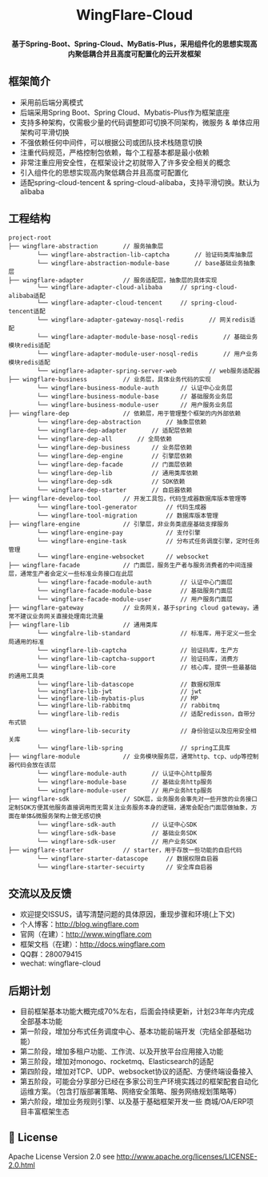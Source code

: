 <h1 align="center" style="margin: 30px 0 30px; font-weight: bold;">WingFlare-Cloud</h1>

<h4 align="center">基于Spring-Boot、Spring-Cloud、MyBatis-Plus，采用组件化的思想实现高内聚低耦合并且高度可配置化的云开发框架</h4>

## 框架简介

* 采用前后端分离模式
* 后端采用Spring Boot、Spring Cloud、Mybatis-Plus作为框架底座
* 支持多种架构，仅需极少量的代码调整即可切换不同架构，微服务 & 单体应用架构可平滑切换
* 不强依赖任何中间件，可以根据公司或团队技术栈随意切换
* 注重代码规范，严格控制包依赖，每个工程基本都是最小依赖
* 非常注重应用安全性，在框架设计之初就带入了许多安全相关的概念
* 引入组件化的思想实现高内聚低耦合并且高度可配置化
* 适配spring-cloud-tencent & spring-cloud-alibaba，支持平滑切换。默认为alibaba

## 工程结构

~~~
project-root
├── wingflare-abstraction       // 服务抽象层
        └── wingflare-abstraction-lib-captcha       // 验证码类库抽象层
        └── wingflare-abstraction-module-base       // base基础业务抽象层
├── wingflare-adapter           // 服务适配层，抽象层的具体实现
        └── wingflare-adapter-cloud-alibaba     // spring-cloud-alibaba适配
        └── wingflare-adapter-cloud-tencent     // spring-cloud-tencent适配
        └── wingflare-adapter-gateway-nosql-redis       // 网关redis适配
        └── wingflare-adapter-module-base-nosql-redis       // 基础业务模块redis适配
        └── wingflare-adapter-module-user-nosql-redis       // 用户业务模块redis适配
        └── wingflare-adapter-spring-server-web         // web服务适配器
├── wingflare-business          // 业务层，具体业务代码的实现
        └── wingflare-business-module-auth      // 认证中心业务层
        └── wingflare-business-module-base      // 基础服务业务层
        └── wingflare-business-module-user      // 用户服务业务层
├── wingflare-dep               // 依赖层，用于管理整个框架的内外部依赖
        └── wingflare-dep-abstraction       // 抽象层依赖
        └── wingflare-dep-adapter       // 适配层依赖
        └── wingflare-dep-all       // 全局依赖
        └── wingflare-dep-business      // 业务层依赖
        └── wingflare-dep-engine        // 引擎层依赖
        └── wingflare-dep-facade        // 门面层依赖
        └── wingflare-dep-lib           // 通用类库依赖
        └── wingflare-dep-sdk           // SDK依赖
        └── wingflare-dep-starter       // 自启器依赖
├── wingflare-develop-tool      // 开发工具包，代码生成器数据库版本管理等
        └── wingflare-tool-generator        // 代码生成器
        └── wingflare-tool-migration        // 数据库版本管理
├── wingflare-engine            // 引擎层，非业务类底座基础支撑服务
        └── wingflare-engine-pay            // 支付引擎
        └── wingflare-engine-task           // 分布式任务调度引擎，定时任务管理
        └── wingflare-engine-websocket      // websocket
├── wingflare-facade            // 门面层，服务生产者与服务消费者的中间连接层，通常生产者会定义一些标准业务接口在此层
        └── wingflare-facade-module-auth        // 认证中心门面层
        └── wingflare-facade-module-base        // 基础服务门面层
        └── wingflare-facade-module-user        // 用户服务门面层
├── wingflare-gateway           // 业务网关，基于spring cloud gateway。通常不建议业务网关直接处理南北流量
├── wingflare-lib               // 通用类库
        └── wingfalre-lib-standard              // 标准库，用于定义一些全局通用的标准
        └── wingflare-lib-captcha               // 验证码库，生产方
        └── wingflare-lib-captcha-support       // 验证码库，消费方
        └── wingflare-lib-core                  // 核心库，提供一些最基础的通用工具类
        └── wingflare-lib-datascope             // 数据权限库
        └── wingflare-lib-jwt                   // jwt
        └── wingflare-lib-mybatis-plus          // MP
        └── wingflare-lib-rabbitmq              // rabbitmq
        └── wingflare-lib-redis                 // 适配redisson，自带分布式锁
        └── wingflare-lib-security              // 身份验证以及应用安全相关库
        └── wingflare-lib-spring                // spring工具库
├── wingflare-module            // 业务模块服务层，通常http、tcp、udp等控制器代码会放在该层
        └── wingflare-module-auth       // 认证中心http服务
        └── wingflare-module-base       // 基础业务http服务
        └── wingflare-module-user       // 用户业务http服务
├── wingflare-sdk               // SDK层，业务服务会事先对一些开放的业务接口定制SDK方便其他服务直接调用而无需关注业务服务本身的逻辑，通常会配合门面层做抽象，方面在单体&微服务架构上做无感切换
        └── wingflare-sdk-auth          // 认证中心SDK
        └── wingflare-sdk-base          // 基础业务SDK
        └── wingflare-sdk-user          // 用户业务SDK
├── wingflare-starter           // starter，用于存放一些功能的自启代码
        └── wingflare-starter-datascope     // 数据权限自启器
        └── wingflare-starter-secuirty      // 安全库自启器
~~~

## 交流以及反馈
* 欢迎提交ISSUS，请写清楚问题的具体原因，重现步骤和环境(上下文)
* 个人博客：http://blog.wingflare.com
* 官网（在建）：http://www.wingflare.com
* 框架文档（在建）：http://docs.wingflare.com
* QQ群：280079415
* wechat: wingflare-cloud

## 后期计划
* 目前框架基本功能大概完成70%左右，后面会持续更新，计划23年年内完成全部基本功能
* 第一阶段，增加分布式任务调度中心、基本功能前端开发（完结全部基础功能）
* 第二阶段，增加多租户功能、工作流、以及开放平台应用接入功能
* 第三阶段，增加对monogo、rocketmq、Elasticsearch的适配
* 第四阶段，增加对TCP、UDP、websocket协议的适配、方便终端设备接入
* 第五阶段，可能会分享部分已经在多家公司生产环境实践过的框架配套自动化运维方案。（包含打版部署策略、网络安全策略、服务网络规划策略等）
* 第六阶段，增加业务规则引擎、以及基于基础框架开发一些 商城/OA/ERP项目丰富框架生态

## 📃 License

Apache License Version 2.0 see http://www.apache.org/licenses/LICENSE-2.0.html